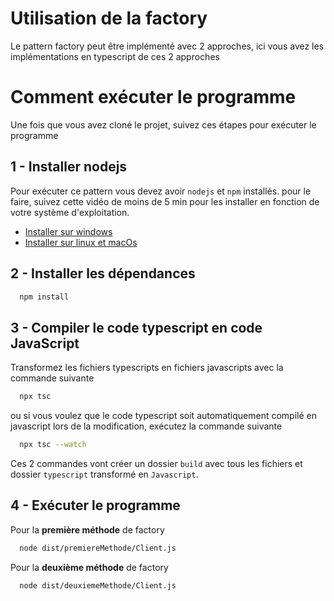# Utilisation de la factory

Le pattern factory peut être implémenté avec 2 approches, ici vous avez les implémentations en typescript de ces 2 approches

# Comment exécuter le programme

Une fois que vous avez cloné le projet, suivez ces étapes pour exécuter le programme

## 1 - Installer nodejs

Pour exécuter ce pattern vous devez avoir `nodejs` et `npm` installés. pour le faire, suivez cette vidéo de moins de 5 min pour les installer en fonction de votre système d'exploitation.

- [Installer sur windows](https://www.youtube.com/watch?v=m6guq1G6SCo)
- [Installer sur linux et macOs](https://www.youtube.com/watch?v=LNdfmdKB8YM)

## 2 - Installer les dépendances

```bash
  npm install
```

## 3 - Compiler le code typescript en code JavaScript

Transformez les fichiers typescripts en fichiers javascripts avec la commande suivante

```bash
  npx tsc
```

ou si vous voulez que le code typescript soit automatiquement compilé en javascript lors de la modification, exécutez la commande suivante

```bash
  npx tsc --watch
```

Ces 2 commandes vont créer un dossier `build` avec tous les fichiers et dossier `typescript` transformé en `Javascript`.

## 4 - Exécuter le programme

Pour la **première méthode** de factory

```bash
  node dist/premiereMethode/Client.js
```

Pour la **deuxième méthode** de factory

```bash
  node dist/deuxiemeMethode/Client.js
```

